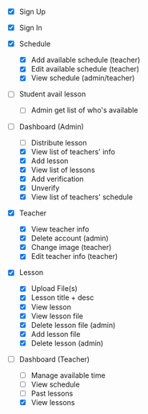 - [X] Sign Up
- [X] Sign In

- [X] Schedule
  - [X] Add available schedule (teacher)
  - [X] Edit available schedule (teacher)
  - [X] View schedule (admin/teacher)

- [ ] Student avail lesson
  - [ ] Admin get list of who's available

- [ ] Dashboard (Admin)
  - [ ] Distribute lesson
  - [X] View list of teachers' info
  - [X] Add lesson
  - [X] View list of lessons
  - [X] Add verification
  - [X] Unverify
  - [X] View list of teachers' schedule

- [X] Teacher
  - [X] View teacher info
  - [X] Delete account (admin)
  - [X] Change image (teacher)
  - [X] Edit teacher info (teacher)

- [X] Lesson
  - [X] Upload File(s)
  - [X] Lesson title + desc
  - [X] View lesson
  - [X] View lesson file
  - [X] Delete lesson file (admin)
  - [X] Add lesson file
  - [X] Delete lesson (admin)

- [ ] Dashboard (Teacher)
  - [ ] Manage available time
  - [ ] View schedule
  - [ ] Past lessons
  - [X] View lessons
